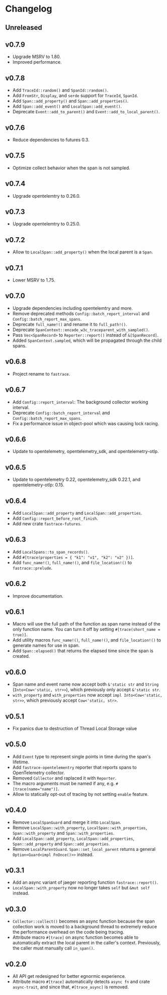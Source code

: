 # Changelog

## Unreleased

## v0.7.9

- Upgrade MSRV to 1.80.
- Improved performance.

## v0.7.8

- Add `TraceId::random()` and `SpanId::random()`.
- Add `FromStr`, `Display`, and `serde` support for `TraceId`, `SpanId`.
- Add `Span::add_property()` and `Span::add_properties()`.
- Add `Span::add_event()` and `LocalSpan::add_event()`.
- Deprecate `Event::add_to_parent()` and `Event::add_to_local_parent()`.

## v0.7.6

- Reduce dependencies to futures 0.3.

## v0.7.5

- Optimize collect behavior when the span is not sampled.

## v0.7.4

- Upgrade opentelemtry to 0.26.0.

## v0.7.3

- Upgrade opentelemtry to 0.25.0.

## v0.7.2

- Allow to `LocalSpan::add_property()` when the local parent is a `Span`.

## v0.7.1

- Lower MSRV to 1.75.

## v0.7.0

- Upgrade dependencies including opentelemtry and more.
- Remove deprecated methods `Config::batch_report_interval` and `Config::batch_report_max_spans`.
- Deprecate `full_name!()` and rename it to `full_path!()`.
- Deprecate `SpanContext::encode_w3c_traceparent_with_sampled()`.
- Pass `Vec<SpanRecord>` to `Reporter::report()` instead of `&[SpanRecord]`.
- Added `SpanContext.sampled`, which will be propagated through the child spans.

## v0.6.8

- Project rename to `fastrace`.

## v0.6.7

- Add `Config::report_interval`: The background collector working interval.
- Deprecate `Config::batch_report_interval` and `Config::batch_report_max_spans`.
- Fix a performance issue in object-pool which was causing lock racing.

## v0.6.6

- Update to opentelemetry, opentelemetry_sdk, and opentelemetry-otlp.

## v0.6.5

- Update to opentelemetry 0.22, opentelemetry_sdk 0.22.1, and opentelemetry-otlp: 0.15.

## v0.6.4

- Add `LocalSpan::add_property` and `LocalSpan::add_properties`.
- Add `Config::report_before_root_finish`.
- Add new crate `fastrace-futures`.

## v0.6.3

- Add `LocalSpans::to_span_records()`.
- Add `#[trace(properties = { "k1": "v1", "k2": "v2" })]`.
- Add  `func_name!()`, `full_name!()`, and `file_location!()` to `fastrace::prelude`.

## v0.6.2

- Improve documentation.

## v0.6.1

- Macro will use the full path of the function as span name instead of the only function name. You can turn it off by setting `#[trace(short_name = true)]`.
- Add utility macros `func_name!()`, `full_name!()`, and `file_location!()` to generate names for use in span.
- Add `Span::elapsed()` that returns the elapsed time since the span is created.

## v0.6.0

- Span name and event name now accept both `&'static str` and `String` (`Into<Cow<'static, str>>`), which previously only accept `&'static str`.
- `with_property` and `with_properties` now accept `impl Into<Cow<'static, str>>`, which previously accept `Cow<'static, str>`.

## v0.5.1

- Fix panics due to destruction of Thread Local Storage value

## v0.5.0

- Add `Event` type to represent single points in time during the span's lifetime.
- Add `fastrace-opentelementry` reporter that reports spans to OpenTelemetry collector.
- Removed `Collector` and raplaced it with `Reporter`.
- The macro arguments must be named if any, e.g. `#[trace(name="name")]`.
- Allow to statically opt-out of tracing by not setting `enable` feature.

## v0.4.0

- Remove `LocalSpanGuard` and merge it into `LocalSpan`.
- Remove `LocalSpan::with_property`, `LocalSpan::with_properties`, `Span::with_property` and `Span::with_properties`.
- Add `LocalSpan::add_property`, `LocalSpan::add_properties`, `Span::add_property` and `Span::add_properties`.
- Remove `LocalParentGuard`. `Span::set_local_parent` returns a general `Option<Guard<impl FnOnce()>>` instead.

## v0.3.1

- Add an async variant of jaeger reporting function `fastrace::report()`.
- `LocalSpan::with_property` now no longer takes `self` but `&mut self` instead.

## v0.3.0

- `Collector::collect()` becomes an async function because the span collection work is moved to a background thread to extremely reduce the performance overhead on the code being tracing.
- Attribute macro `#[trace]` on async function becomes able to automatically extract the local parent in the caller's context. Previously, the caller must manually call `in_span()`.

## v0.2.0

- All API get redesigned for better egnormic experience.
- Attribute macro `#[trace]` automatically detects `async fn` and crate `async-trait`, and since that, `#[trace_async]` is removed.
